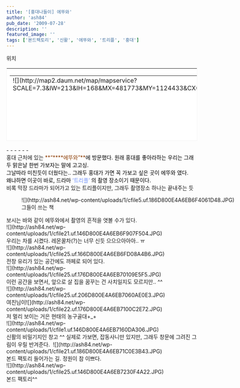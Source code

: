 ```yaml
---
title: '[홍대나들이] 에뚜와'
author: 'ash84'
pub_date: '2009-07-28'
description: ''
featured_image: ''
tags: ['본드팩토리', '신활', '에뚜와', '트리플', '홍대']
---
```



<div>  
</div>  
<div>위치 </div>  
<div>  
<table border="0" category="카페_detail" cellpadding="12" cellspacing="0" height="192" key="P809955" openpost="false" style="BORDER-RIGHT: #f3f3f3 1px solid; BORDER-TOP: #f3f3f3 1px solid; BORDER-LEFT: #f3f3f3 1px solid; LINE-HEIGHT: 16px! important; BORDER-BOTTOM: #f3f3f3 1px solid; BACKGROUND-COLOR: #ffffff" width="572">  
<tbody>  
<tr>  
<td style="PADDING-BOTTOM: 0px">  
<table border="0" cellpadding="0" cellspacing="0" width="100%">  
<tbody>  
<tr>  
<td rowspan="2" valign="top" width="213">![](http://map2.daum.net/map/mapservice?SCALE=7.3&IW=213&IH=168&MX=481773&MY=1124433&CX=481773&CY=1124433)</td>  
<td rowspan="2" width="10"></td>  
<td align="left" height="63" valign="top" width="325">[](http://local.daum.net/place/place_view.daum?place_id=P809955)</td></tr>  
<tr>  
<td valign="top">  
<table border="0" cellpadding="0" cellspacing="0" width="100%">  
<tbody>  
<tr>  
<th align="left" colspan="2" height="18" valign="top"><font style="FONT-WEIGHT: bold; FONT-SIZE: 12px; COLOR: #333333; FONT-FAMILY: 굴림,gulim,sans-serif">[**에뚜와**](http://local.daum.net/place/place_view.daum?place_id=P809955)</font></th></tr>  
<tr>  
<td align="left" height="18" valign="top" width="40"><font style="FONT-SIZE: 12px; COLOR: #999999; LINE-HEIGHT: 1.4; FONT-FAMILY: 굴림,gulim,sans-serif">주소</font></td>  
<td align="left" height="18" valign="top"><span style="DISPLAY: block; FLOAT: left; OVERFLOW: hidden; HEIGHT: 14px; TEXT-OVERFLOW: ellipsis"><font style="FONT-SIZE: 12px; COLOR: #333333; LINE-HEIGHT: 1.4; FONT-FAMILY: 굴림,gulim,sans-serif">서울 마포구 서교동 397-1</font></span></td></tr>  
<tr>  
<td align="left" height="36" valign="top" width="40"><font style="FONT-SIZE: 12px; COLOR: #999999; LINE-HEIGHT: 1.4; FONT-FAMILY: 굴림,gulim,sans-serif">설명</font></td>  
<td align="left" height="36" valign="top"><span style="DISPLAY: block; FLOAT: left; OVERFLOW: hidden; HEIGHT: 34px; TEXT-OVERFLOW: ellipsis"><font style="FONT-SIZE: 12px; COLOR: #333333; LINE-HEIGHT: 1.4; FONT-FAMILY: 굴림,gulim,sans-serif"></font></span></td></tr>  
<tr>  
<td align="left" colspan="2" valign="top">[상세보기](http://local.daum.net/place/place_view.daum?place_id=P809955)</td></tr></tbody></table></td></tr></tbody></table></td></tr></tbody></table><div>  
- - - - - -

  
</div>  
</div>  
<div>홍대 근처에 있는 <font class="Apple-style-span" color="#8c3c04">**“**</font><font class="Apple-style-span" color="#8c3c04">**에뚜와”**<font class="Apple-style-span" color="#000000">에 방문했다. 원래 홍대를 좋아라하는 우리는 그래두 맑은날 한번 가보자는 말에 고고싱. </font></font></div>  
<div><font class="Apple-style-span" color="#000000">  
</font></div>  
<div><font class="Apple-style-span" color="#000000">그날따라 미친듯이 더웠다는.. 그래두 홍대가 가면 꼭 가보고 싶은 곳이 에뚜와 였다. </font></div>  
<div><font class="Apple-style-span" color="#000000">  
</font></div>  
<div><font class="Apple-style-span" color="#000000">왜냐하면 이곳이 바로, 드라마 </font><font class="Apple-style-span" color="#7293fa">‘트리플’</font><font class="Apple-style-span" color="#000000"> 의 촬영 장소이기 때문이다. </font></div>  
<div>  
</div>  
<div>비록 막장 드라마가 되어가고 있는 트리플이지만, 그래두 촬영장소 하나는 끝내주는 듯 </div>  
<div>  
</div>  
<div>  
</div>  
<div>  
</div>  
<div>  
</div><figure class="wp-caption aligncenter" style="width: 640px">![](http://ash84.net/wp-content/uploads/1/cfile5.uf.186D800E4A6EB6F4061D48.JPG)<figcaption class="wp-caption-text">그들이 쓰는 책</figcaption></figure><div>  
</div>  
<div>보시는 바와 같이 에뚜와에서 촬영의 흔적을 엿볼 수가 있다. </div>  
<div>  
</div>  
<div>  
![](http://ash84.net/wp-content/uploads/1/cfile21.uf.146D800E4A6EB6F907F504.JPG)  
</div>  
<div>우리는 차를 시켰다. 레몬꿀차(?)는 너무 신듯 으으으아아아.. ㅠ</div>  
<div>  
</div>  
<div>  
![](http://ash84.net/wp-content/uploads/1/cfile25.uf.166D800E4A6EB6FD08A4B6.JPG)  
</div>  
<div>  
</div>  
<div>전창 유리가 있는 공간에도 까페로 되어 있다. </div>  
<div>  
![](http://ash84.net/wp-content/uploads/1/cfile25.uf.176D800E4A6EB70109E5F5.JPG)  
</div>  
<div>  
</div>  
<div>이런 공간을 보면서, 앞으로 살 집을 꿈꾸는 건 사치일지도 모르지만.. ^^ </div>  
<div>  
</div>  
<div>  
![](http://ash84.net/wp-content/uploads/1/cfile25.uf.206D800E4A6EB7060AE0E3.JPG)  
</div>  
<div>  
</div>  
<div>여친님이![](http://ash84.net/wp-content/uploads/1/cfile22.uf.176D800E4A6EB7100C2E72.JPG)

</div>  
<div>  
</div>  
<div>저 멀리 보이는 거은 현태의 농구골대+_+</div>  
<div>  
![](http://ash84.net/wp-content/uploads/1/cfile1.uf.146D800E4A6EB7160DA306.JPG)  
</div>  
<div>  
</div>  
<div>신활의 비밀기지인 창고 ^^ 실제로 가보면, 잡동사니만 있지만, 그래두 창문에 그려진 그림이 우릴 반겨준다.   
![](http://ash84.net/wp-content/uploads/1/cfile21.uf.186D800E4A6EB71C0E3B43.JPG)  
</div>  
<div>본드 팩토리 들어가는 길. 정원이 참 이쁘다. </div>  
<div>  
</div>  
<div>![](http://ash84.net/wp-content/uploads/1/cfile25.uf.146D800E4A6EB7230F4A22.JPG)  
</div>  
<div>본드 팩토리^^ </div>  
<div></div>

